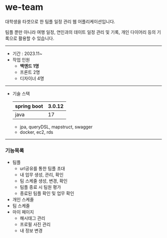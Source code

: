 # we-team

대학생을 타겟으로 한 팀플 일정 관리 웹 어플리케이션입니다.

팀플 뿐만 아니라 여행 일정, 연인과의 데이트 일정 관리 및 기록, 개인 다이어리 등의 기록으로 활용할 수 있습니다.

---

- 기간 : 2023.11~
- 작업 인원
    - **백엔드 1명**
    - 프론트 2명
    - 디자이너 4명

---

- 기술 스택
    
    
    | spring boot | 3.0.12 |
    | --- | --- |
    | java | 17 |
    - jpa, queryDSL, mapstruct, swagger
    - docker, ec2, rds

---

### 기능목록

- 팀플
    - url공유를 통한 팀플 초대
    - 내 업무 생성, 관리, 확인
    - 팀 스케줄 생성, 변경, 확인
    - 팀플 종료 시 팀원 평가
    - 종료된 팀플 확인 및 업무 확인
- 개인 스케줄
- 팀 스케줄
- 마이 페이지
    - 해시태그 관리
    - 프로필 사진 관리
    - 내 정보 변경
